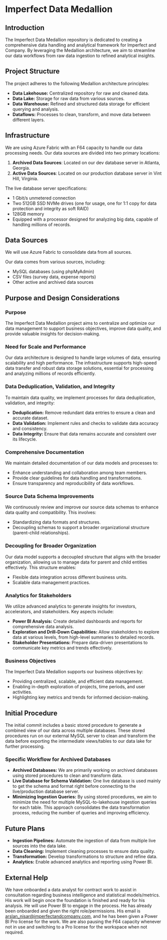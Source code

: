 # Imperfect Data Medallion

## Introduction
The Imperfect Data Medallion repository is dedicated to creating a comprehensive data handling and analytical framework for Imperfect and Company. By leveraging the Medallion architecture, we aim to streamline our data workflows from raw data ingestion to refined analytical insights.

## Project Structure
The project adheres to the following Medallion architecture principles:
- **Data Lakehouse:** Centralized repository for raw and cleaned data.
- **Data Lake:** Storage for raw data from various sources.
- **Data Warehouse:** Refined and structured data storage for efficient querying and analysis.
- **Dataflows:** Processes to clean, transform, and move data between different layers.

## Infrastructure
We are using Azure Fabric with an F64 capacity to handle our data processing needs. Our data sources are divided into two primary locations:
1. **Archived Data Sources**: Located on our dev database server in Atlanta, Georgia.
2. **Active Data Sources**: Located on our production database server in Vint Hill, Virginia.

The live database server specifications:
- 1 Gbit/s unmetered connection
- Two 512GB SSD NVMe drives (one for usage, one for 1:1 copy for data protection and integrity as soft RAID)
- 128GB memory
- Equipped with a processor designed for analyzing big data, capable of handling millions of records.

## Data Sources
We will use Azure Fabric to consolidate data from all sources.

Our data comes from various sources, including:
- MySQL databases (using phpMyAdmin)
- CSV files (survey data, expense reports)
- Other active and archived data sources


## Purpose and Design Considerations

### Purpose
The Imperfect Data Medallion project aims to centralize and optimize our data management to support business objectives, improve data quality, and provide valuable insights for decision-making.

### Need for Scale and Performance
Our data architecture is designed to handle large volumes of data, ensuring scalability and high performance. The infrastructure supports high-speed data transfer and robust data storage solutions, essential for processing and analyzing millions of records efficiently.

### Data Deduplication, Validation, and Integrity
To maintain data quality, we implement processes for data deduplication, validation, and integrity:
- **Deduplication:** Remove redundant data entries to ensure a clean and accurate dataset.
- **Data Validation:** Implement rules and checks to validate data accuracy and consistency.
- **Data Integrity:** Ensure that data remains accurate and consistent over its lifecycle.

### Comprehensive Documentation
We maintain detailed documentation of our data models and processes to:
- Enhance understanding and collaboration among team members.
- Provide clear guidelines for data handling and transformations.
- Ensure transparency and reproducibility of data workflows.

### Source Data Schema Improvements
We continuously review and improve our source data schemas to enhance data quality and compatibility. This involves:
- Standardizing data formats and structures.
- Decoupling schemas to support a broader organizational structure (parent-child relationships).

### Decoupling for Broader Organization
Our data model supports a decoupled structure that aligns with the broader organization, allowing us to manage data for parent and child entities effectively. This structure enables:
- Flexible data integration across different business units.
- Scalable data management practices.

### Analytics for Stakeholders
We utilize advanced analytics to generate insights for investors, accelerators, and stakeholders. Key aspects include:
- **Power BI Analysis:** Create detailed dashboards and reports for comprehensive data analysis.
- **Exploration and Drill-Down Capabilities:** Allow stakeholders to explore data at various levels, from high-level summaries to detailed records.
- **Stakeholder Presentations:** Prepare data-driven presentations to communicate key metrics and trends effectively.

### Business Objectives
The Imperfect Data Medallion supports our business objectives by:
- Providing centralized, scalable, and efficient data management.
- Enabling in-depth exploration of projects, time periods, and user activities.
- Highlighting key metrics and trends for informed decision-making.

## Initial Procedure
The initial commit includes a basic stored procedure to generate a combined view of our data across multiple databases. These stored procedures run on our external MySQL server to clean and transform the data before exporting the intermediate views/tables to our data lake for further processing.

### Specific Workflow for Archived Databases
- **Archived Databases:** We are primarily working on archived databases using stored procedures to clean and transform data.
- **Live Database for Schema Validation:** One live database is used mainly to get the schema and format right before connecting to the live/production database server.
- **Minimizing Ingestion Queries:** By using stored procedures, we aim to minimize the need for multiple MySQL-to-lakehouse ingestion queries for each table. This approach consolidates the data transformation process, reducing the number of queries and improving efficiency.

## Future Plans
- **Ingestion Pipelines:** Automate the ingestion of data from multiple live  sources into the data lake.
- **Data Cleaning:** Implement cleaning processes to ensure data quality. 
- **Transformation:** Develop transformations to structure and refine data.
- **Analytics:** Enable advanced analytics and reporting using Power BI.

## External Help
We have onboarded a data analyst for contract work to assist in consultation regarding business intelligence and statistical models/metrics. His work will begin once the foundation is finished and ready for his analysis. He will use Power BI to engage in the process. He has already been onboarded and given the right role/permissions. His email is arslan_nisar@imperfectandcompany.com, and he has been given a Power BI Pro license for the work. We are also pausing the F64 capacity whenever not in use and switching to a Pro license for the workspace when not required.
